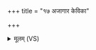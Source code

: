 +++
title = "१७ अजागार केविका"

+++
<details><summary>मूलम् (VS)</summary>

अजा॑गार॒ केवि॒का ॥
</details>